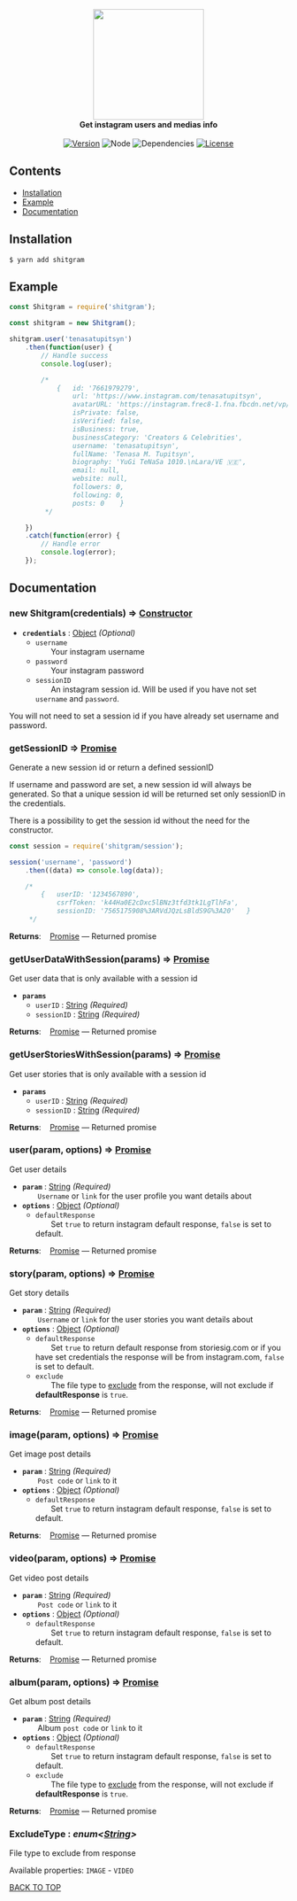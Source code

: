 <div align="center">
	<img src="https://a.kyouko.se/eUhh.png" width="200" height="200"><br>
	<b>Get instagram users and medias info</b>
	<br><br>
	<a href="https://npmjs.com/package/shitgram"><img src="https://img.shields.io/npm/v/shitgram?style=flat-square" alt="Version"></a>
	<img src="https://img.shields.io/node/v/shitgram?style=flat-square" alt="Node">
	<img src="https://img.shields.io/david/shitgram/node-shitgram?style=flat-square" alt="Dependencies">
	<a href="https://github.com/shitgram/node-shitgram/blob/master/LICENSE"><img src="https://img.shields.io/github/license/shitgram/node-shitgram?style=flat-square" alt="License"></a>
</div>

## Contents

- [Installation](#installation)
- [Example](#example)
- [Documentation](#documentation)

## Installation

```
$ yarn add shitgram
```

## Example

```js
const Shitgram = require('shitgram');

const shitgram = new Shitgram();

shitgram.user('tenasatupitsyn')
	.then(function(user) {
		// Handle success
		console.log(user);

		/*
			{	id: '7661979279',
			 	url: 'https://www.instagram.com/tenasatupitsyn',
			 	avatarURL: 'https://instagram.frec8-1.fna.fbcdn.net/vp/d5...',
				isPrivate: false,
				isVerified: false,
				isBusiness: true,
				businessCategory: 'Creators & Celebrities',
				username: 'tenasatupitsyn',
				fullName: 'Tenasa M. Tupitsyn',
				biography: 'YuGi TeNaSa 1010.\nLara/VE 🇻🇪',
				email: null,
				website: null,
				followers: 0,
				following: 0,
				posts: 0	}
		 */

	})
	.catch(function(error) {
		// Handle error
		console.log(error);
	});
```

## Documentation

### new Shitgram(credentials) ⇒ [Constructor](https://developer.mozilla.org/en-US/docs/Web/JavaScript/Reference/Classes/constructor)

- **`credentials`** : [Object](https://developer.mozilla.org/en-US/docs/Web/JavaScript/Reference/Global_Objects/Object) _(Optional)_
	- `username`<br>
	&nbsp;&nbsp;&nbsp;&nbsp;&nbsp;&nbsp; Your instagram username
	- `password`<br>
	&nbsp;&nbsp;&nbsp;&nbsp;&nbsp;&nbsp; Your instagram password
	- `sessionID`<br>
	&nbsp;&nbsp;&nbsp;&nbsp;&nbsp;&nbsp; An instagram session id. Will be used if you have not set `username` and `password`.

You will not need to set a session id if you have already set username and password.

### getSessionID ⇒ [Promise](https://developer.mozilla.org/en-US/docs/Web/JavaScript/Reference/Global_Objects/Promise)
Generate a new session id or return a defined sessionID

If username and password are set, a new session id will always be generated. So that a unique session id will be returned set only sessionID in the credentials.

There is a possibility to get the session id without the need for the constructor.
```js
const session = require('shitgram/session');

session('username', 'password')
	.then((data) => console.log(data));

	/*
		{	userID: '1234567890',
			csrfToken: 'k44Ha0E2cDxc5lBNz3tfd3tk1LgTlhFa',
			sessionID: '7565175908%3ARVdJQzLsBldS9G%3A20'	}
	 */
```

**Returns**: &nbsp;&nbsp; [Promise](https://developer.mozilla.org/en-US/docs/Web/JavaScript/Reference/Global_Objects/Promise) —  Returned promise

### getUserDataWithSession(params) ⇒ [Promise](https://developer.mozilla.org/en-US/docs/Web/JavaScript/Reference/Global_Objects/Promise)
Get user data that is only available with a session id

- **`params`**
	- `userID` : [String](https://developer.mozilla.org/en-US/docs/Web/JavaScript/Reference/Global_Objects/String) _(Required)_
	- `sessionID` : [String](https://developer.mozilla.org/en-US/docs/Web/JavaScript/Reference/Global_Objects/String) _(Required)_

**Returns**: &nbsp;&nbsp; [Promise](https://developer.mozilla.org/en-US/docs/Web/JavaScript/Reference/Global_Objects/Promise) —  Returned promise

### getUserStoriesWithSession(params) ⇒ [Promise](https://developer.mozilla.org/en-US/docs/Web/JavaScript/Reference/Global_Objects/Promise)
Get user stories that is only available with a session id

- **`params`**
	- `userID` : [String](https://developer.mozilla.org/en-US/docs/Web/JavaScript/Reference/Global_Objects/String) _(Required)_
	- `sessionID` : [String](https://developer.mozilla.org/en-US/docs/Web/JavaScript/Reference/Global_Objects/String) _(Required)_

**Returns**: &nbsp;&nbsp; [Promise](https://developer.mozilla.org/en-US/docs/Web/JavaScript/Reference/Global_Objects/Promise) —  Returned promise

### user(param, options) ⇒ [Promise](https://developer.mozilla.org/en-US/docs/Web/JavaScript/Reference/Global_Objects/Promise)
Get user details

- **`param`** : [String](https://developer.mozilla.org/en-US/docs/Web/JavaScript/Reference/Global_Objects/String) _(Required)_<br>
&nbsp;&nbsp;&nbsp;&nbsp;&nbsp;&nbsp; `Username` or `link` for the user profile you want details about
- **`options`** : [Object](https://developer.mozilla.org/en-US/docs/Web/JavaScript/Reference/Global_Objects/Object) _(Optional)_
	- `defaultResponse`<br>
	&nbsp;&nbsp;&nbsp;&nbsp;&nbsp;&nbsp; Set `true` to return instagram default response, `false` is set to default.

**Returns**: &nbsp;&nbsp; [Promise](https://developer.mozilla.org/en-US/docs/Web/JavaScript/Reference/Global_Objects/Promise) —  Returned promise

### story(param, options) ⇒ [Promise](https://developer.mozilla.org/en-US/docs/Web/JavaScript/Reference/Global_Objects/Promise)
Get story details

- **`param`** : [String](https://developer.mozilla.org/en-US/docs/Web/JavaScript/Reference/Global_Objects/String) _(Required)_<br>
&nbsp;&nbsp;&nbsp;&nbsp;&nbsp;&nbsp; `Username` or `link` for the user stories you want details about
- **`options`** : [Object](https://developer.mozilla.org/en-US/docs/Web/JavaScript/Reference/Global_Objects/Object) _(Optional)_
	- `defaultResponse`<br>
	&nbsp;&nbsp;&nbsp;&nbsp;&nbsp;&nbsp; Set `true` to return default response from storiesig.com or if you have set credentials the response will be from instagram.com, `false` is set to default.
	- `exclude`<br>
	&nbsp;&nbsp;&nbsp;&nbsp;&nbsp;&nbsp; The file type to [exclude](https://github.com/shitgram/node-shitgram/blob/master/lib/ExcludeType.js) from the response, will not exclude if **defaultResponse** is `true`.

**Returns**: &nbsp;&nbsp; [Promise](https://developer.mozilla.org/en-US/docs/Web/JavaScript/Reference/Global_Objects/Promise) —  Returned promise

### image(param, options) ⇒ [Promise](https://developer.mozilla.org/en-US/docs/Web/JavaScript/Reference/Global_Objects/Promise)
Get image post details

- **`param`** : [String](https://developer.mozilla.org/en-US/docs/Web/JavaScript/Reference/Global_Objects/String) _(Required)_<br>
&nbsp;&nbsp;&nbsp;&nbsp;&nbsp;&nbsp; `Post code` or `link` to it
- **`options`** : [Object](https://developer.mozilla.org/en-US/docs/Web/JavaScript/Reference/Global_Objects/Object) _(Optional)_
	- `defaultResponse`<br>
	&nbsp;&nbsp;&nbsp;&nbsp;&nbsp;&nbsp; Set `true` to return instagram default response, `false` is set to default.

**Returns**: &nbsp;&nbsp; [Promise](https://developer.mozilla.org/en-US/docs/Web/JavaScript/Reference/Global_Objects/Promise) —  Returned promise

### video(param, options) ⇒ [Promise](https://developer.mozilla.org/en-US/docs/Web/JavaScript/Reference/Global_Objects/Promise)
Get video post details

- **`param`** : [String](https://developer.mozilla.org/en-US/docs/Web/JavaScript/Reference/Global_Objects/String) _(Required)_<br>
&nbsp;&nbsp;&nbsp;&nbsp;&nbsp;&nbsp; `Post code` or `link` to it
- **`options`** : [Object](https://developer.mozilla.org/en-US/docs/Web/JavaScript/Reference/Global_Objects/Object) _(Optional)_
	- `defaultResponse`<br>
	&nbsp;&nbsp;&nbsp;&nbsp;&nbsp;&nbsp; Set `true` to return instagram default response, `false` is set to default.

**Returns**: &nbsp;&nbsp; [Promise](https://developer.mozilla.org/en-US/docs/Web/JavaScript/Reference/Global_Objects/Promise) —  Returned promise

### album(param, options) ⇒ [Promise](https://developer.mozilla.org/en-US/docs/Web/JavaScript/Reference/Global_Objects/Promise)
Get album post details

- **`param`** : [String](https://developer.mozilla.org/en-US/docs/Web/JavaScript/Reference/Global_Objects/String) _(Required)_<br>
&nbsp;&nbsp;&nbsp;&nbsp;&nbsp;&nbsp; Album `post code` or `link` to it
- **`options`** : [Object](https://developer.mozilla.org/en-US/docs/Web/JavaScript/Reference/Global_Objects/Object) _(Optional)_
	- `defaultResponse`<br>
	&nbsp;&nbsp;&nbsp;&nbsp;&nbsp;&nbsp; Set `true` to return instagram default response, `false` is set to default.
	- `exclude`<br>
	&nbsp;&nbsp;&nbsp;&nbsp;&nbsp;&nbsp; The file type to [exclude](https://github.com/shitgram/node-shitgram/blob/master/lib/ExcludeType.js) from the response, will not exclude if **defaultResponse** is `true`.

**Returns**: &nbsp;&nbsp; [Promise](https://developer.mozilla.org/en-US/docs/Web/JavaScript/Reference/Global_Objects/Promise) —  Returned promise

### ExcludeType : _enum<[String](https://developer.mozilla.org/en-US/docs/Web/JavaScript/Reference/Global_Objects/String)>_
File type to exclude from response

Available properties: `IMAGE` - `VIDEO`

[BACK TO TOP](#contents)